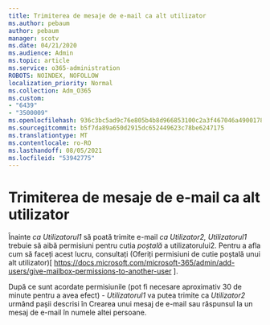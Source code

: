 ```yaml
---
title: Trimiterea de mesaje de e-mail ca alt utilizator
ms.author: pebaum
author: pebaum
manager: scotv
ms.date: 04/21/2020
ms.audience: Admin
ms.topic: article
ms.service: o365-administration
ROBOTS: NOINDEX, NOFOLLOW
localization_priority: Normal
ms.collection: Adm_O365
ms.custom:
- "6439"
- "3500009"
ms.openlocfilehash: 936c3bc5ad9c76e805b4b8d966853100c2a3f467046a490017813b011ef9b600
ms.sourcegitcommit: b5f7da89a650d2915dc652449623c78be6247175
ms.translationtype: MT
ms.contentlocale: ro-RO
ms.lasthandoff: 08/05/2021
ms.locfileid: "53942775"
---
```

# <a name="sending-mail-as-another-user"></a>Trimiterea de mesaje de e-mail ca alt utilizator

Înainte *ca Utilizatorul1* să poată trimite e-mail *ca Utilizator2,* *Utilizatorul1* trebuie să aibă permisiuni pentru cutia *poștală* a utilizatorului2. Pentru a afla cum să faceți acest lucru, consultați (Oferiți permisiuni de cutie poștală unui alt utilizator)[ https://docs.microsoft.com/microsoft-365/admin/add-users/give-mailbox-permissions-to-another-user ].

După ce sunt acordate permisiunile (pot fi necesare aproximativ 30 de minute pentru a avea efect) - *Utilizatorul1* va putea trimite ca *Utilizator2* urmând pașii descrisi în Crearea unui mesaj de e-mail sau răspunsul la un mesaj de e-mail în numele altei persoane.
